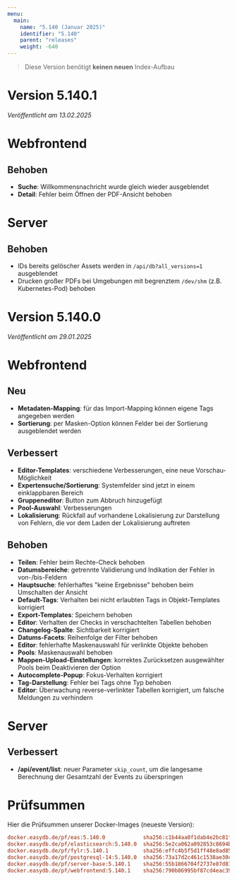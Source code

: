 ```yaml
---
menu:
  main:
    name: "5.140 (Januar 2025)"
    identifier: "5.140"
    parent: "releases"
    weight: -640
---
```


> Diese Version benötigt **keinen neuen** Index-Aufbau


# Version 5.140.1

*Veröffentlicht am 13.02.2025*

# Webfrontend

## Behoben

* **Suche**: Willkommensnachricht wurde gleich wieder ausgeblendet
* **Detail**: Fehler beim Öffnen der PDF-Ansicht behoben

# Server

## Behoben

* IDs bereits gelöscher Assets werden in `/api/db?all_versions=1` ausgeblendet
* Drucken großer PDFs bei Umgebungen mit begrenztem `/dev/shm` (z.B. Kubernetes-Pod) behoben

# Version 5.140.0

*Veröffentlicht am 29.01.2025*

# Webfrontend

## Neu

* **Metadaten-Mapping**: für das Import-Mapping können eigene Tags angegeben werden
* **Sortierung**: per Masken-Option können Felder bei der Sortierung ausgeblendet werden

## Verbessert

* **Editor-Templates**: verschiedene Verbesserungen, eine neue Vorschau-Möglichkeit
* **Expertensuche/Sortierung**: Systemfelder sind jetzt in einem einklappbaren Bereich
* **Gruppeneditor**: Button zum Abbruch hinzugefügt
* **Pool-Auswahl**: Verbesserungen
* **Lokalisierung**: Rückfall auf vorhandene Lokalisierung zur Darstellung von Fehlern, die vor dem Laden der Lokalisierung auftreten

## Behoben

* **Teilen**: Fehler beim Rechte-Check behoben
* **Datumsbereiche**: getrennte Validierung und Indikation der Fehler in von-/bis-Feldern
* **Hauptsuche**: fehlerhaftes "keine Ergebnisse" behoben beim Umschalten der Ansicht
* **Default-Tags**: Verhalten bei nicht erlaubten Tags in Objekt-Templates korrigiert
* **Export-Templates**: Speichern behoben
* **Editor**: Verhalten der Checks in verschachtelten Tabellen behoben
* **Changelog-Spalte**: Sichtbarkeit korrigiert
* **Datums-Facets**: Reihenfolge der Filter behoben
* **Editor**: fehlerhafte Maskenauswahl für verlinkte Objekte behoben
* **Pools**: Maskenauswahl behoben
* **Mappen-Upload-Einstellungen**: korrektes Zurücksetzen ausgewählter Pools beim Deaktivieren der Option
* **Autocomplete-Popup**: Fokus-Verhalten korrigiert
* **Tag-Darstellung**: Fehler bei Tags ohne Typ behoben
* **Editor**: Überwachung reverse-verlinkter Tabellen korrigiert, um falsche Meldungen zu verhindern

# Server

## Verbessert

* **/api/event/list**: neuer Parameter `skip_count`, um die langesame Berechnung der Gesamtzahl der Events zu überspringen

# Prüfsummen

Hier die Prüfsummen unserer Docker-Images (neueste Version):

```ini
docker.easydb.de/pf/eas:5.140.0            sha256:c1b44aa0f1dab4e2bc81f6a851d5d0622e20f87bd320365336af0f9e8bc439ee
docker.easydb.de/pf/elasticsearch:5.140.0  sha256:5e2ca062a092853c8694b8a4dfb5dcb1e0c98da429e214c0c9952eda8a3a8d18
docker.easydb.de/pf/fylr:5.140.1           sha256:effc4b5f5d1ff48e8ad853eece54c4b73843f1e10aaa50b913fd1ec3faa49525
docker.easydb.de/pf/postgresql-14:5.140.0  sha256:73a17d2c461c1538ae30c73f76ade294f6a65566a031dfed4d5bbfaba55d8df0
docker.easydb.de/pf/server-base:5.140.1    sha256:55b1866704f2737e87d81ff7d0ea6a2538d8b663508616ce07ddfb47d5bda93e
docker.easydb.de/pf/webfrontend:5.140.1    sha256:790b86995bf87cd4eac39d85a737a36a5300278bde940e2d613468fdd4a4bf62
```
